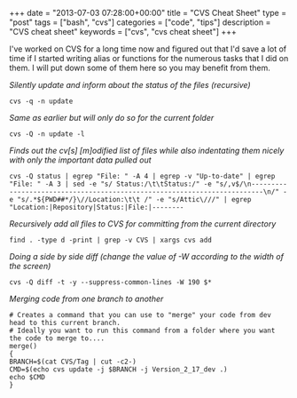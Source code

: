 +++
date = "2013-07-03 07:28:00+00:00"
title = "CVS Cheat Sheet"
type = "post"
tags = ["bash", "cvs"]
categories = ["code", "tips"]
description = "CVS cheat sheet"
keywords = ["cvs", "cvs cheat sheet"]
+++


I've worked on CVS for a long time now and figured out that I'd save a lot of time if I started writing alias or functions for the numerous tasks that I did on them. I will put down some of them here so you may benefit from them.

_Silently update and inform about the status of the files (recursive)_

    cvs -q -n update


_Same as earlier but will only do so for the current folder_

    cvs -Q -n update -l


_Finds out the cv[s] [m]odified list of files while also indentating them nicely with only the important data pulled out_

    cvs -Q status | egrep "File: " -A 4 | egrep -v "Up-to-date" | egrep "File: " -A 3 | sed -e "s/ Status:/\t\tStatus:/" -e "s/,v$/\n-------------------------------------------------------------------------\n/" -e "s/.*${PWD##*/}\//Location:\t\t /" -e "s/Attic\///" | egrep "Location:|Repository|Status:|File:|--------

_Recursively add all files to CVS for committing from the current directory_

    find . -type d -print | grep -v CVS | xargs cvs add

_Doing a side by side diff (change the value of -W according to the width of the screen)_

    cvs -Q diff -t -y --suppress-common-lines -W 190 $*

_Merging code from one branch to another_

    # Creates a command that you can use to "merge" your code from dev head to this current branch.   
    # Ideally you want to run this command from a folder where you want the code to merge to....   
    merge()   
    {   
    BRANCH=$(cat CVS/Tag | cut -c2-)   
    CMD=$(echo cvs update -j $BRANCH -j Version_2_17_dev .)   
    echo $CMD   
    }   

